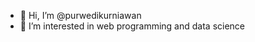 - 👋 Hi, I’m @purwedikurniawan
- 👀 I’m interested in web programming and data science

<!---
purwedikurniawan/purwedikurniawan is a ✨ special ✨ repository because its `README.md` (this file) appears on your GitHub profile.
You can click the Preview link to take a look at your changes.
--->
